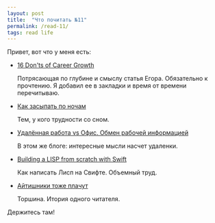 ```yaml
---
layout: post
title:  "Что почитать №11"
permalink: /read-11/
tags: read life
---
```


Привет, вот что у меня есть:

- [16 Don'ts of Career Growth](http://www.yegor256.com/2017/01/24/career-advice.html)

  Потрясающая по глубине и смыслу статья Егора. Обязательно к прочтению. Я
  добавил ее в закладки и время от времени перечитываю.

- [Как засыпать по ночам](http://fff.works/blog/?go=all/kak-zasypat-po-nocham/)

  Тем, у кого трудности со сном.

- [Удалённая работа vs Офис. Обмен рабочей информацией](http://fff.works/blog/?go=all/udalyonnaya-rabota-vs-ofis-obmen-rabochey-informaciey/)

  В этом же блоге: интересные мысли насчет удаленки.

- [Building a LISP from scratch with Swift](https://www.uraimo.com/2017/02/05/building-a-lisp-from-scratch-with-swift/)

  Как написать Лисп на Свифте. Объемный труд.

- [Айтишники тоже плачут](http://torshina.me/itshniki-tozhe-plachut/)

  Торшина. Итория одного читателя.

Держитесь там!
